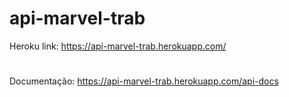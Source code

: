 # api-marvel-trab

Heroku link: https://api-marvel-trab.herokuapp.com/
#
Documentação: https://api-marvel-trab.herokuapp.com/api-docs
